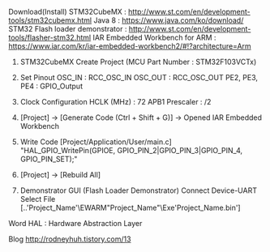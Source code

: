 Download(Install)
    STM32CubeMX : http://www.st.com/en/development-tools/stm32cubemx.html
        Java 8 : https://www.java.com/ko/download/
    STM32 Flash loader demonstrator : http://www.st.com/en/development-tools/flasher-stm32.html
    IAR Embedded Workbench for ARM : https://www.iar.com/kr/iar-embedded-workbench2/#!?architecture=Arm



1. STM32CubeMX Create Project (MCU Part Number : STM32F103VCTx)

2. Set Pinout
        OSC_IN : RCC_OSC_IN
        OSC_OUT : RCC_OSC_OUT
        PE2, PE3, PE4 : GPIO_Output

3. Clock Configuration
        HCLK (MHz) : 72
        APB1 Prescaler : /2

4. [Project] -> [Generate Code (Ctrl + Shift + G)] -> Opened IAR Embedded Workbench

5. Write Code [Project/Application/User/main.c]
    "HAL_GPIO_WritePin(GPIOE, GPIO_PIN_2|GPIO_PIN_3|GPIO_PIN_4, GPIO_PIN_SET);"

6. [Project] -> [Rebuild All]

7. Demonstrator GUI (Flash Loader Demonstrator)
    Connect Device-UART
    Select File [..\'Project_Name'\EWARM\"Project_Name"\Exe\'Project_Name.bin']
    

Word
    HAL : Hardware Abstraction Layer


Blog
    http://rodneyhuh.tistory.com/13

